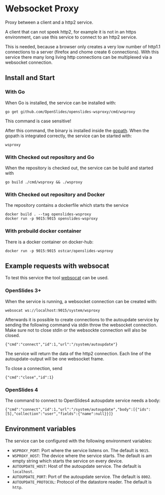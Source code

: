 # Websocket Proxy

Proxy between a client and a http2 service.

A client that can not speek http2, for example it is not in an https
environment, can use this service to connect to an http2 service.

This is needed, because a browser only creates a very low number of http1.1
connections to a server (firefox and chome create 6 connections). With this
service there many long living http connections can be multiplexed via a
websocket connection.


## Install and Start

### With Go

When Go is installed, the service can be installed with:

```
go get github.com/OpenSlides/openslides-wsproxy/cmd/wsproxy
```

This command is case sensitive!

After this command, the binary is installed inside the
[gopath](https://github.com/golang/go/wiki/GOPATH). When the gopath is
integrated correctly, the service can be started with:

```
wsproxy
```


### With Checked out repository and Go

When the repository is checked out, the service can be build and started with

```
go build ./cmd/wsproxy && ./wsproxy
```


### With Checked out repository and Docker

The repository contains a dockerfile which starts the service

```
docker build . --tag openslides-wsproxy
docker run -p 9015:9015 openslides-wsproxy
```


### With prebuild docker container

There is a docker container on docker-hub:

```
docker run -p 9015:9015 ostcar/openslides-wsproxy
```


## Example requests with websocat

To test this service the tool [websocat](https://github.com/vi/websocat) can be
used.


### OpenSlides 3+

When the service is running, a websocket connection can be created with:

```
websocat ws://localhost:9015/system/wsproxy
```

Afterwards it is possible to create connections to the autoupdate service by
sending the following command via stdin throw the websocket connection. Make
sure not to close stdin or the websockte connection will also be closed.

```
{"cmd":"connect","id":1,"url":"/system/autoupdate"}
```

The service will return the data of the http2 connection. Each line of the
autoupdate-output will be one websocket frame.

To close a connection, send

```
{"cmd":"close","id":1}
```

### OpenSlides 4

The command to connect to OpenSlides4 autoupdate service needs a body:

```
{"cmd":"connect","id":1,"url":"/system/autoupdate","body":[{"ids":[5],"collection":"user","fields":{"name":null}}]}
```


## Environment variables

The service can be configured with the following environment variables:

* `WSPROXY_PORT`: Port where the service listens on. The default is `9015`.
* `WSPROXY_HOST`: The device where the service starts. The default is am
  empty string which starts the service on every device.
* `AUTOUPDATE_HOST`: Host of the autoupdate service. The default is
  `localhost`.
* `AUTOUPDATE_PORT`: Port of the autoupdate service. The default is `8002`.
* `AUTOUPDATE_PROTOCOL`: Protocol of the datastore reader. The default is
  `http`.
